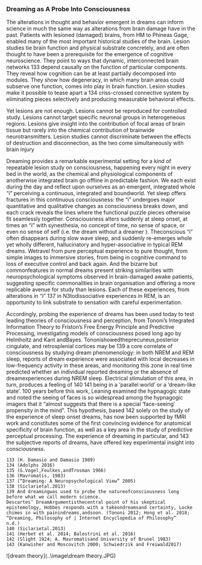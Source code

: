 ### Dreaming as A Probe Into Consciousness 

The alterations in thought and behavior emergent in dreams can inform science in much the same way as alterations from brain damage have in the past. Patients with lesioned (damaged) brains, from HM to Phineas Gage, enabled many of the most important historical studies of the brain. Lesion studies tie brain function and physical substrate concretely, and are often thought to have been a prerequisite for the emergence of cognitive neuroscience. They point to ways that dynamic, interconnected brain networks 133 depend causally on the function of particular components. They reveal how cognition can be at least partially decomposed into modules. They show how degeneracy, in which many brain areas could subserve one function, comes into play in brain function. Lesion studies make it possible to tease apart a 134 criss-crossed connective system by eliminating pieces selectively and producing measurable behavioral effects.  

Yet lesions are not enough. Lesions cannot be reproduced for controlled study. Lesions cannot target specific neuronal groups in heterogeneous regions. Lesions give insight into the contribution of focal areas of brain tissue but rarely into the chemical contribution of brainwide neurotransmitters. Lesion studies cannot discriminate between the effects of destruction and disconnection, as the two come simultaneously with brain injury

Dreaming provides a remarkable experimental setting for a kind of repeatable lesion study on consciousness, happening every night in every bed in the world, as the chemical and physiological components of anotherwise integrated brain go offline in predictable fashion. We each exist during the day and reflect upon ourselves as an emergent, integrated whole “i” perceiving a continuous, integrated and boundworld. Yet sleep offers fractures in this continuous consciousness: the “i” undergoes major quantitative and qualitative changes as consciousness breaks down, and each crack reveals the lines where the functional puzzle pieces otherwise fit seamlessly together. Consciousness alters suddenly at sleep onset, at times an “i” with synesthesia, no concept of time, no sense of space, or even no sense of self (i.e. the dream without a dreamer ). Theconscious “i” often disappears during slow wave sleep, and suddenly re-emerges whole yet wholly different, hallucinatory and hyper-associative in typical REM dreams. Wetravel from pure perceptual experience to pure thought, from simple images to immersive stories, from being in cognitive command to loss of executive control and back again. And the bizarre but commonfeatures in normal dreams present striking similarities with neuropsychological symptoms observed in brain-damaged awake patients, suggesting specific commonalities in brain organisation and offering a more replicable avenue for study than lesions. Each of these experiences, from alterations in “i” 137 in N3todissociative experiences in REM, is an opportunity to link substrate to sensation with careful experimentation. 

Accordingly, probing the experience of dreams has been used today to test leading theories of consciousness and perception, from Tononi’s Integrated Information Theory to Friston’s Free Energy Principle and Predictive Processing, investigating models of consciousness posed long ago by Helmholtz and Kant andBayes. Tononishowedtheprecuneus,posterior cingulate, and retrosplenial cortices may be 139 a core correlate of consciousness by studying dream phenomenology: in both NREM and REM sleep, reports of dream experience were associated with local decreases in low-frequency activity in these areas, and monitoring this zone in real time predicted whether an individual reported dreaming or the absence of dreamexperiences during NREM sleep. Electrical stimulation of this area, in turn, produces a feeling of 140 141 being in a ‘parallel world’ or a ‘dream-like state’. 100 years before this work, Leaning examined the hypnagogic state and noted the seeing of faces is so widespread among the hypnagogic imagers that it “almost suggests that there is a special ‘face-seeing’ propensity in the mind”. This hypothesis, based 142 solely on the study of the experience of sleep onset dreams, has now been supported by fMRI work and constitutes some of the first convincing evidence for anatomical specificity of brain function, as well as a key area in the study of predictive perceptual processing. The experience of dreaming in particular, and 143 the subjective reports of dreams, have offered key experimental insight into consciousness.  

```
133 (H. Damasio and Damasio 1989) 
134 (Adolphs 2016) 
135 (G.Vogel,Foulkes,andTrosman 1966)
136 (Mavromatis, 1983) 
137 (“Dreaming: A Neuropsychological View” 2005) 
138 (Siclarietal.2013) 
139 And dreamingwas used to probe the natureofconsciousness long before what we call modern science. Descartes’ DreamArgumentisthecentral point of his skeptical epistemology, Hobbes responds with a takeondreamsand certainty, Locke chimes in with painindreams,andsoon. (Tononi 2012; Hong et al. 2018; “Dreaming, Philosophy of | Internet Encyclopedia of Philosophy” n.d.)  
140 (Siclarietal.2013) 
141 (Herbet et al. 2014; Balestrini et al. 2016) 
142 (Slight 1924; A. Mavromatisand University of Brunel 1983) 
143 (Kanwisher and Moscovitch 2000; Schwiedrzik and Freiwald2017) 
```

![dream theory](..\image\dream theory.JPG)
